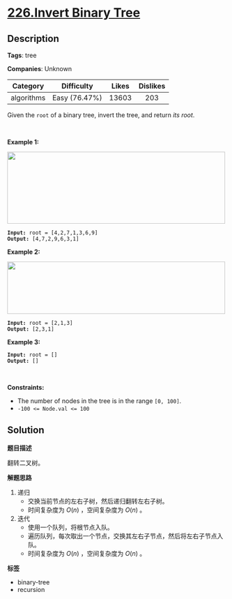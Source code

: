 # [226.Invert Binary Tree](https://leetcode.com/problems/invert-binary-tree/description/)

## Description

**Tags**: tree

**Companies**: Unknown

|  Category  |  Difficulty   | Likes | Dislikes |
| :--------: | :-----------: | :---: | :------: |
| algorithms | Easy (76.47%) | 13603 |   203    |

<p>Given the <code>root</code> of a binary tree, invert the tree, and return <em>its root</em>.</p>
<p>&nbsp;</p>
<p><strong class="example">Example 1:</strong></p>
<img alt="" src="https://assets.leetcode.com/uploads/2021/03/14/invert1-tree.jpg" style="width: 500px; height: 165px;" />
<pre><code><strong>Input:</strong> root = [4,2,7,1,3,6,9]
<strong>Output:</strong> [4,7,2,9,6,3,1]</code></pre>
<p><strong class="example">Example 2:</strong></p>
<img alt="" src="https://assets.leetcode.com/uploads/2021/03/14/invert2-tree.jpg" style="width: 500px; height: 120px;" />
<pre><code><strong>Input:</strong> root = [2,1,3]
<strong>Output:</strong> [2,3,1]</code></pre>
<p><strong class="example">Example 3:</strong></p>
<pre><code><strong>Input:</strong> root = []
<strong>Output:</strong> []</code></pre>
<p>&nbsp;</p>
<p><strong>Constraints:</strong></p>
<ul>
  <li>The number of nodes in the tree is in the range <code>[0, 100]</code>.</li>
  <li><code>-100 &lt;= Node.val &lt;= 100</code></li>
</ul>

## Solution

**题目描述**

翻转二叉树。

**解题思路**

1. 递归
   - 交换当前节点的左右子树，然后递归翻转左右子树。
   - 时间复杂度为 $O(n)$ ，空间复杂度为 $O(n)$ 。
2. 迭代
   - 使用一个队列，将根节点入队。
   - 遍历队列，每次取出一个节点，交换其左右子节点，然后将左右子节点入队。
   - 时间复杂度为 $O(n)$ ，空间复杂度为 $O(n)$ 。

**标签**

- binary-tree
- recursion
